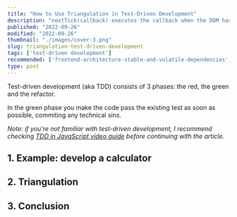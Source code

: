 ```yaml
---
title: "How to Use Triangulation in Test-Driven Development"
description: "nextTick(callback) executes the callback when the DOM has been updated."  
published: "2022-09-26"
modified: "2022-09-26"
thumbnail: "./images/cover-3.png"
slug: triangulation-test-driven-development
tags: ['test-driven development']
recommended: ['frontend-architecture-stable-and-volatile-dependencies', '7-architectural-attributes-of-a-reliable-react-component']
type: post
---
```


Test-driven development (aka TDD) consists of 3 phases: the red, the green and the refactor.  

In the green phase you make the code pass the existing test as soon as possible, commiting any technical sins.  

*Note: if you're not familiar with test-driven development, I recommend checking [TDD in JavaScript video guide](https://www.youtube.com/watch?v=89Pl2Uok8xc) before continuing with
the article.*

## 1. Example: develop a calculator

## 2. Triangulation

## 3. Conclusion

